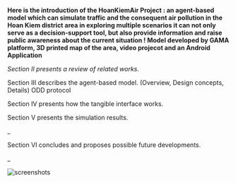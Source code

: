 **<p>Here is the introduction of the HoanKiemAir Project : an agent-based model which can simulate traffic and the consequent air pollution in the Hoan Kiem district area
in exploring multiple scenarios
it can not only serve as a decision-support tool, but also provide information and raise public awareness about the current situation !
Model developed by GAMA platform, 3D printed map of the area, video projecot and an Android Application</p>**
_<p>Section II presents a review of related works.</p>_
<p>Section III describes the agent-based model. (Overview, Design concepts, Details) ODD protocol</p>
<p>Section IV presents how the tangible interface works.</p>
<p>Section V presents the simulation results.</p>
_<p>Section VI concludes and proposes possible future developments.</p>_

![screenshots](https://i.imgur.com/8mhaV0i.png)
